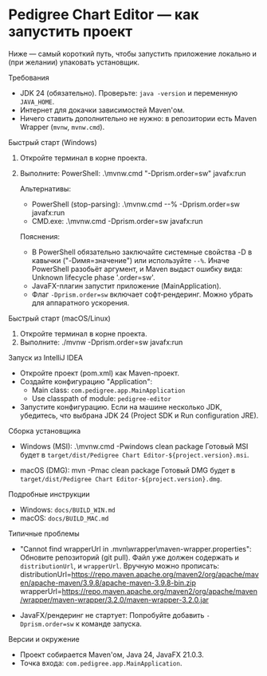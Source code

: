 # Pedigree Chart Editor — как запустить проект

Ниже — самый короткий путь, чтобы запустить приложение локально и (при желании) упаковать установщик.

Требования
- JDK 24 (обязательно). Проверьте: `java -version` и переменную `JAVA_HOME`.
- Интернет для докачки зависимостей Maven'ом.
- Ничего ставить дополнительно не нужно: в репозитории есть Maven Wrapper (`mvnw`, `mvnw.cmd`).

Быстрый старт (Windows)
1) Откройте терминал в корне проекта.
2) Выполните:
   PowerShell:
   .\mvnw.cmd "-Dprism.order=sw" javafx:run
   
   Альтернативы:
   - PowerShell (stop-parsing):
     .\mvnw.cmd --% -Dprism.order=sw javafx:run
   - CMD.exe:
     .\mvnw.cmd -Dprism.order=sw javafx:run
   
   Пояснения:
   - В PowerShell обязательно заключайте системные свойства -D в кавычки ("-Dимя=значение") или используйте `--%`. Иначе PowerShell разобьёт аргумент, и Maven выдаст ошибку вида: Unknown lifecycle phase '.order=sw'.
   - JavaFX-плагин запустит приложение (MainApplication).
   - Флаг `-Dprism.order=sw` включает софт‑рендеринг. Можно убрать для аппаратного ускорения.

Быстрый старт (macOS/Linux)
1) Откройте терминал в корне проекта.
2) Выполните:
   ./mvnw -Dprism.order=sw javafx:run

Запуск из IntelliJ IDEA
- Откройте проект (pom.xml) как Maven-проект.
- Создайте конфигурацию "Application":
  - Main class: `com.pedigree.app.MainApplication`
  - Use classpath of module: `pedigree-editor`
- Запустите конфигурацию. Если на машине несколько JDK, убедитесь, что выбрана JDK 24 (Project SDK и Run configuration JRE).

Сборка установщика
- Windows (MSI):
  .\mvnw.cmd -Pwindows clean package
  Готовый MSI будет в `target/dist/Pedigree Chart Editor-${project.version}.msi`.

- macOS (DMG):
  mvn -Pmac clean package
  Готовый DMG будет в `target/dist/Pedigree Chart Editor-${project.version}.dmg`.

Подробные инструкции
- Windows: `docs/BUILD_WIN.md`
- macOS: `docs/BUILD_MAC.md`

Типичные проблемы
- "Cannot find wrapperUrl in .mvn\\wrapper\\maven-wrapper.properties":
  Обновите репозиторий (git pull). Файл уже должен содержать и `distributionUrl`, и `wrapperUrl`. Вручную можно прописать:
  distributionUrl=https://repo.maven.apache.org/maven2/org/apache/maven/apache-maven/3.9.8/apache-maven-3.9.8-bin.zip
  wrapperUrl=https://repo.maven.apache.org/maven2/org/apache/maven/wrapper/maven-wrapper/3.2.0/maven-wrapper-3.2.0.jar

- JavaFX/рендеринг не стартует:
  Попробуйте добавить `-Dprism.order=sw` к команде запуска.

Версии и окружение
- Проект собирается Maven'ом, Java 24, JavaFX 21.0.3.
- Точка входа: `com.pedigree.app.MainApplication`.
